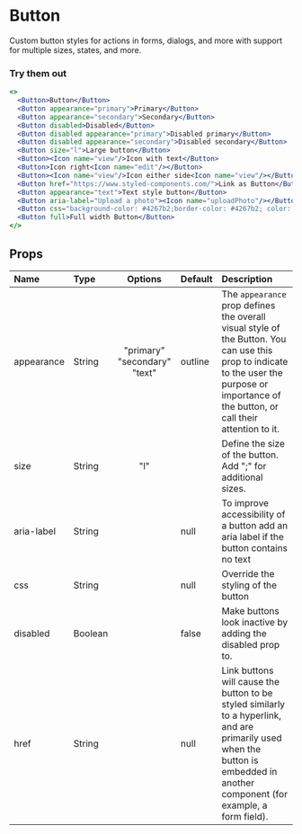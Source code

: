 # Button

Custom button styles for actions in forms, dialogs, and more with support
for multiple sizes, states, and more.

### Try them out

```.jsx
<>
  <Button>Button</Button>
  <Button appearance="primary">Primary</Button>
  <Button appearance="secondary">Secondary</Button>
  <Button disabled>Disabled</Button>
  <Button disabled appearance="primary">Disabled primary</Button>
  <Button disabled appearance="secondary">Disabled secondary</Button>
  <Button size="l">Large button</Button>
  <Button><Icon name="view"/>Icon with text</Button>
  <Button>Icon right<Icon name="edit"/></Button>
  <Button><Icon name="view"/>Icon either side<Icon name="view"/></Button>
  <Button href="https://www.styled-components.com/">Link as Button</Button>
  <Button appearance="text">Text style button</Button>
  <Button aria-label="Upload a photo"><Icon name="uploadPhoto"/></Button>
  <Button css="background-color: #4267b2;border-color: #4267b2; color: white; :hover {background-color: #365899; color: white;}"><Icon name="facebookSquare" size="18px" />Continue with facebook</Button>
  <Button full>Full width Button</Button>
</>
```

## Props

| Name       | Type    |           Options            | Default | Description                                                                                                                                                                                 |
| :--------- | :------ | :--------------------------: | :------ | :------------------------------------------------------------------------------------------------------------------------------------------------------------------------------------------ |
| appearance | String  | "primary" "secondary" "text" | outline | The `appearance` prop defines the overall visual style of the Button. You can use this prop to indicate to the user the purpose or importance of the button, or call their attention to it. |
| size       | String  |             "l"              |         | Define the size of the button. Add ";" for additional sizes.                                                                                                                                |
| aria-label | String  |                              | null    | To improve accessibility of a button add an aria label if the button contains no text                                                                                                       |
| css        | String  |                              | null    | Override the styling of the button                                                                                                                                                          |
| disabled   | Boolean |                              | false   | Make buttons look inactive by adding the disabled prop to.                                                                                                                                  |
| href       | String  |                              | null    | Link buttons will cause the button to be styled similarly to a hyperlink, and are primarily used when the button is embedded in another component (for example, a form field).              |
